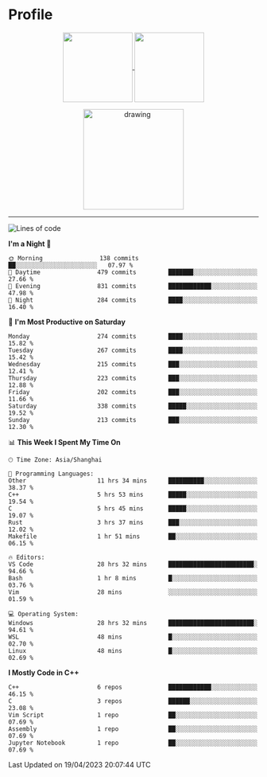# Profile

<p align="center">
  <a href="https://github.com/SourVoice">
    <img
      align="center"
      height="140em"
      src="https://github-readme-stats.vercel.app/api?username=SourVoice&show_icons=true&include_all_commits=true&count_private=true&theme=tokyonight"
    />
  </a>
  <a href="https://github.com/SourVoice">
    <img
      align="center"
      height="140em"
      src="https://github-readme-stats.vercel.app/api/top-langs/?username=SourVoice&show_icons=true&include_all_commits=true&count_private=true&layout=compact&theme=tokyonight"
    />
  </a>
</p>

<p align="center">
   <a href="https://github.com/SourVoice">
    <img
      align="center"
      height="202em"
      alt="drawing"
      src="https://activity-graph.herokuapp.com/graph?username=SourVoice&theme=react-dark"
    />
  </a>
</p>

---
<!--START_SECTION:waka-->
![Lines of code](https://img.shields.io/badge/From%20Hello%20World%20I%27ve%20Written-1.6%20million%20lines%20of%20code-blue)

**I'm a Night 🦉** 

```text
🌞 Morning                138 commits         ██░░░░░░░░░░░░░░░░░░░░░░░   07.97 % 
🌆 Daytime                479 commits         ███████░░░░░░░░░░░░░░░░░░   27.66 % 
🌃 Evening                831 commits         ████████████░░░░░░░░░░░░░   47.98 % 
🌙 Night                  284 commits         ████░░░░░░░░░░░░░░░░░░░░░   16.40 % 
```
📅 **I'm Most Productive on Saturday** 

```text
Monday                   274 commits         ████░░░░░░░░░░░░░░░░░░░░░   15.82 % 
Tuesday                  267 commits         ████░░░░░░░░░░░░░░░░░░░░░   15.42 % 
Wednesday                215 commits         ███░░░░░░░░░░░░░░░░░░░░░░   12.41 % 
Thursday                 223 commits         ███░░░░░░░░░░░░░░░░░░░░░░   12.88 % 
Friday                   202 commits         ███░░░░░░░░░░░░░░░░░░░░░░   11.66 % 
Saturday                 338 commits         █████░░░░░░░░░░░░░░░░░░░░   19.52 % 
Sunday                   213 commits         ███░░░░░░░░░░░░░░░░░░░░░░   12.30 % 
```


📊 **This Week I Spent My Time On** 

```text
🕑︎ Time Zone: Asia/Shanghai

💬 Programming Languages: 
Other                    11 hrs 34 mins      ██████████░░░░░░░░░░░░░░░   38.37 % 
C++                      5 hrs 53 mins       █████░░░░░░░░░░░░░░░░░░░░   19.54 % 
C                        5 hrs 45 mins       █████░░░░░░░░░░░░░░░░░░░░   19.07 % 
Rust                     3 hrs 37 mins       ███░░░░░░░░░░░░░░░░░░░░░░   12.02 % 
Makefile                 1 hr 51 mins        ██░░░░░░░░░░░░░░░░░░░░░░░   06.15 % 

🔥 Editors: 
VS Code                  28 hrs 32 mins      ████████████████████████░   94.66 % 
Bash                     1 hr 8 mins         █░░░░░░░░░░░░░░░░░░░░░░░░   03.76 % 
Vim                      28 mins             ░░░░░░░░░░░░░░░░░░░░░░░░░   01.59 % 

💻 Operating System: 
Windows                  28 hrs 32 mins      ████████████████████████░   94.61 % 
WSL                      48 mins             █░░░░░░░░░░░░░░░░░░░░░░░░   02.70 % 
Linux                    48 mins             █░░░░░░░░░░░░░░░░░░░░░░░░   02.69 % 
```

**I Mostly Code in C++** 

```text
C++                      6 repos             ████████████░░░░░░░░░░░░░   46.15 % 
C                        3 repos             ██████░░░░░░░░░░░░░░░░░░░   23.08 % 
Vim Script               1 repo              ██░░░░░░░░░░░░░░░░░░░░░░░   07.69 % 
Assembly                 1 repo              ██░░░░░░░░░░░░░░░░░░░░░░░   07.69 % 
Jupyter Notebook         1 repo              ██░░░░░░░░░░░░░░░░░░░░░░░   07.69 % 
```




 Last Updated on 19/04/2023 20:07:44 UTC
<!--END_SECTION:waka-->
